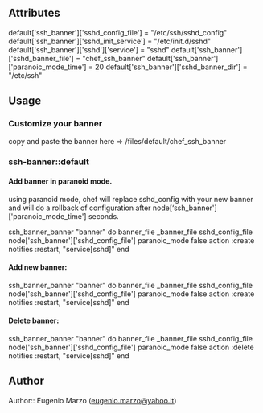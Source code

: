 
## Attributes

default['ssh_banner']['sshd_config_file']  = "/etc/ssh/sshd_config"
default['ssh_banner']['sshd_init_service'] = "/etc/init.d/sshd"
default['ssh_banner']['sshd']['service'] = "sshd"
default['ssh_banner']['sshd_banner_file'] = "chef_ssh_banner"
default['ssh_banner']['paranoic_mode_time'] = 20
default['ssh_banner']['sshd_banner_dir'] = "/etc/ssh"


## Usage

### Customize your banner
copy and paste the banner here => /files/default/chef_ssh_banner

### ssh-banner::default

#### Add banner in paranoid mode.

using paranoid mode, chef will replace sshd_config with your new banner and will do a 
rollback of configuration after node[‘ssh_banner']['paranoic_mode_time'] seconds.

ssh_banner_banner  "banner" do
  banner_file _banner_file
  sshd_config_file  node['ssh_banner']['sshd_config_file']
  paranoic_mode false
  action :create
  notifies :restart, "service[sshd]"
end


#### Add new banner:

ssh_banner_banner  "banner" do
  banner_file _banner_file
  sshd_config_file  node['ssh_banner']['sshd_config_file']
  paranoic_mode false
  action :create
  notifies :restart, "service[sshd]"
end

#### Delete banner:

ssh_banner_banner  "banner" do
  banner_file _banner_file
  sshd_config_file  node['ssh_banner']['sshd_config_file']
  paranoic_mode false
  action :delete
  notifies :restart, "service[sshd]"
end


## Author

Author:: Eugenio Marzo (eugenio.marzo@yahoo.it)
